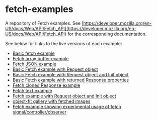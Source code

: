 # fetch-examples

A repository of Fetch examples. See [https://developer.mozilla.org/en-US/docs/Web/API/Fetch_API](https://developer.mozilla.org/en-US/docs/Web/API/Fetch_API) for the corresponding documentation.

See below for links to the live versions of each example:

* [Basic fetch example](https://mdn.github.io/fetch-examples/basic-fetch/)
* [Fetch array buffer example](https://mdn.github.io/fetch-examples/fetch-array-buffer/)
* [Fetch JSON example](https://mdn.github.io/fetch-examples/fetch-json/)
* [Basic Fetch example with Request object](https://mdn.github.io/fetch-examples/fetch-request/)
* [Basic Fetch example with Request object and Init object](https://mdn.github.io/fetch-examples/fetch-request-with-init/)
* [Basic Fetch example with returned Response properties](https://mdn.github.io/fetch-examples/fetch-response/)
* [Fetch cloned Response example](https://mdn.github.io/fetch-examples/fetch-response-clone/)
* [Fetch text example](https://mdn.github.io/fetch-examples/fetch-text/)
* [Fetch example with Request object and Init object](https://mdn.github.io/fetch-examples/fetch-with-init-then-request/)
* [object-fit gallery with fetched images](https://mdn.github.io/fetch-examples/object-fit-gallery-fetch/)
* [Fetch example showing experimental usage of fetch signal/controller/observer](https://mdn.github.io/fetch-examples/fetch-signal-controller-observer/)
